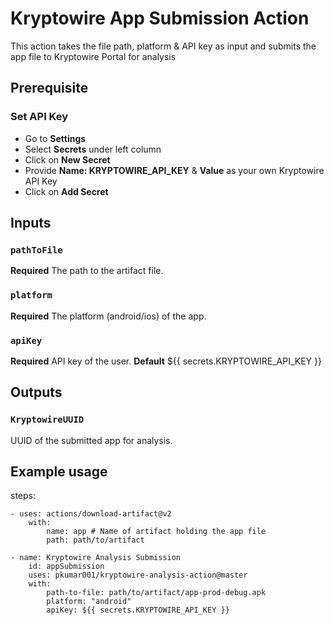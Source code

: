 # Kryptowire App Submission Action

This action takes the file path, platform & API key as input and submits the app file to Kryptowire Portal for analysis

## Prerequisite

### Set API Key

- Go to **Settings**
- Select **Secrets** under left column
- Click on **New Secret**
- Provide **Name: KRYPTOWIRE_API_KEY** & **Value** as your own Kryptowire API Key
- Click on **Add Secret**

## Inputs

### `pathToFile`

**Required** The path to the artifact file.

### `platform`

**Required** The platform (android/ios) of the app.

### `apiKey`

**Required** API key of the user.
**Default** \${{ secrets.KRYPTOWIRE_API_KEY }}

## Outputs

### `KryptowireUUID`

UUID of the submitted app for analysis.

## Example usage

steps:

    - uses: actions/download-artifact@v2
        with:
            name: app # Name of artifact holding the app file
            path: path/to/artifact

    - name: Kryptowire Analysis Submission
        id: appSubmission
        uses: pkumar001/kryptowire-analysis-action@master
        with:
            path-to-file: path/to/artifact/app-prod-debug.apk
            platform: "android"
            apiKey: ${{ secrets.KRYPTOWIRE_API_KEY }}

